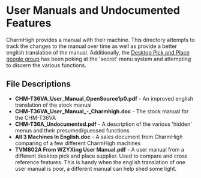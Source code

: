 User Manuals and Undocumented Features
========================================

CharmHigh provides a manual with their machine. This directory attempts to track the changes to the manual over time as well as provide a better english translation of the manual. Additionally, the [Desktop Pick and Place google group](https://groups.google.com/d/forum/desktop-pick-and-place) has been poking at the 'secret' menu system and attempting to discern the various functions.

File Descriptions
-------------------

* **CHM-T36VA_User_Manual_OpenSource1p0.pdf** - An improved english translation of the stock manual
* **CHM-T36VA_User_Manual_-_Charmhigh.doc** - The stock manual for the CHM-T36VA
* **CHM-T36A_Undocumented.pdf** - A description of the various 'hidden' menus and their presumed/guessed functions
* **All 3 Machines In English.doc** - A sales document from CharmHigh comparing of a few different CharmHigh machines
* **TVM802A From WZYXing User Manual.pdf** - A user manual from a different desktop pick and place supplier. Used to compare and cross reference features. This is handy when the english translation of one user manual is poor, a different manual can help shed some light.